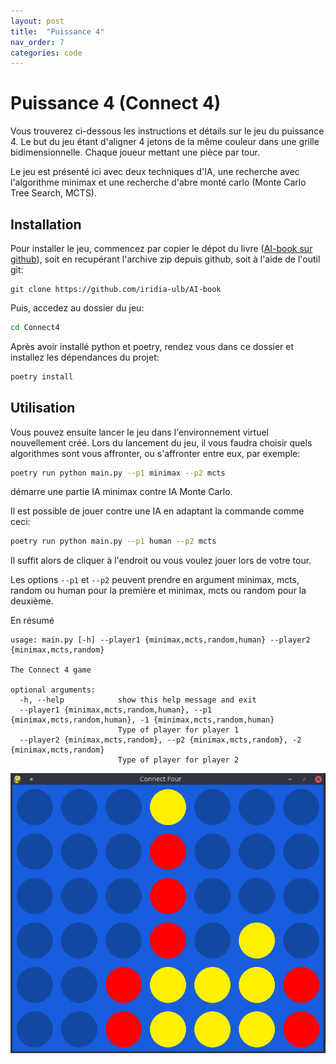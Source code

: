 ```yaml
---
layout: post
title:  "Puissance 4"
nav_order: 7
categories: code
---
```

# Puissance 4 (Connect 4)

Vous trouverez ci-dessous les instructions et détails sur le jeu du puissance 4.
Le but du jeu étant d'aligner 4 jetons de la même couleur dans une grille bidimensionnelle.
Chaque joueur mettant une pièce par tour.

Le jeu est présenté ici avec deux techniques d'IA, une recherche avec l'algorithme minimax
et une recherche d'abre monté carlo (Monte Carlo Tree Search, MCTS).

## Installation
Pour installer le jeu, commencez par copier le dépot du livre ([AI-book sur github][ia-gh]),
soit en recupérant l'archive zip depuis github, soit à l'aide de l'outil git:
```
git clone https://github.com/iridia-ulb/AI-book
```

Puis, accedez au dossier du jeu:

```bash
cd Connect4
```

Après avoir installé python et poetry, rendez vous dans ce dossier et installez les
dépendances du projet:

```bash
poetry install
```

## Utilisation

Vous pouvez ensuite lancer le jeu dans l'environnement virtuel nouvellement créé.
Lors du lancement du jeu, il vous faudra choisir quels algorithmes sont vous
affronter, ou s'affronter entre eux, par exemple:

```bash
poetry run python main.py --p1 minimax --p2 mcts
```

démarre une partie IA minimax contre IA Monte Carlo.

Il est possible de jouer contre une IA en adaptant la commande comme ceci:

```bash
poetry run python main.py --p1 human --p2 mcts
```

Il suffit alors de cliquer à l'endroit ou vous voulez jouer lors de votre tour.

Les options `--p1` et `--p2` peuvent prendre en argument minimax, mcts, random
ou human pour la première et minimax, mcts ou random pour la deuxième.

En résumé
```
usage: main.py [-h] --player1 {minimax,mcts,random,human} --player2 {minimax,mcts,random}

The Connect 4 game

optional arguments:
  -h, --help            show this help message and exit
  --player1 {minimax,mcts,random,human}, --p1 {minimax,mcts,random,human}, -1 {minimax,mcts,random,human}
                        Type of player for player 1
  --player2 {minimax,mcts,random}, --p2 {minimax,mcts,random}, -2 {minimax,mcts,random}
                        Type of player for player 2

```

![connect4 screen](../assets/img/connect4.png)

[ia-gh]: https://github.com/iridia-ulb/AI-book
